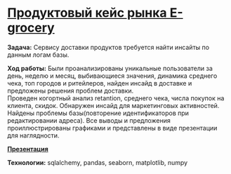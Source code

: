 # [Продуктовый кейс рынка E-grocery](https://nbviewer.jupyter.org/github/dmitriizakhar/egrocery_case/blob/main/product-case.ipynb)

**Задача:** Сервису доставки продуктов требуется найти инсайты по данным логам базы. 

**Ход работы:** Были проанализированы уникальные пользователи за день, неделю и месяц, выбивающиеся значения, динамика среднего чека, топ городов и ритейлеров, найден инсайд в доставке и предложены решения проблем доставки.  
Проведен когортный анализ retantion, среднего чека, числа покупок на клиента, скидок. Обнаружен инсайд для маркетинговых активностей. Найдены проблемы базы(повторение идентификаторов при редактировании адреса). 
Все выводы и предложения проиллюстрированы графиками и представлены в виде презентации для наглядности. 

**[Презентация](https://nbviewer.jupyter.org/github/dmitriizakhar/egrocery_case/blob/main/presentation.pdf)**

**Технологии:** sqlalchemy, pandas, seaborn, matplotlib, numpy
